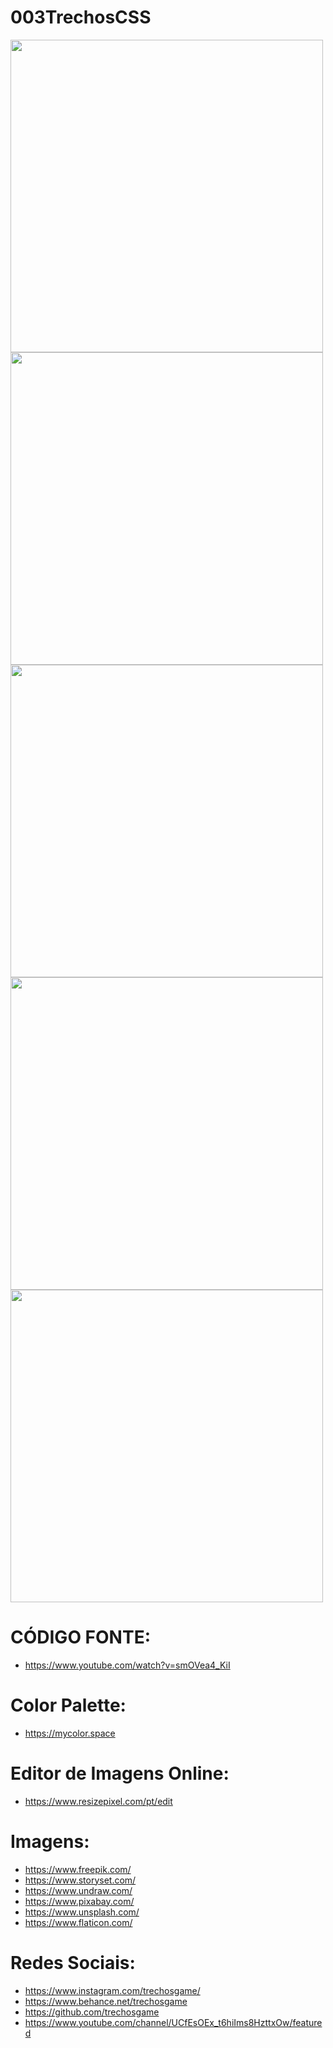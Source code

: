 # 003TrechosCSS
<img src="001.png" width="500px">
<img src="002.png" width="500px">
<img src="003.png" width="500px">
<img src="004.png" width="500px">
<img src="005.png" width="500px">

# CÓDIGO FONTE:
 - https://www.youtube.com/watch?v=smOVea4_KiI

# Color Palette:
 - https://mycolor.space

# Editor de Imagens Online:
 - https://www.resizepixel.com/pt/edit

# Imagens:
- https://www.freepik.com/
- https://www.storyset.com/
- https://www.undraw.com/
- https://www.pixabay.com/
- https://www.unsplash.com/
- https://www.flaticon.com/


# Redes Sociais:
- https://www.instagram.com/trechosgame/
- https://www.behance.net/trechosgame
- https://github.com/trechosgame
- https://www.youtube.com/channel/UCfEsOEx_t6hiIms8HzttxOw/featured

